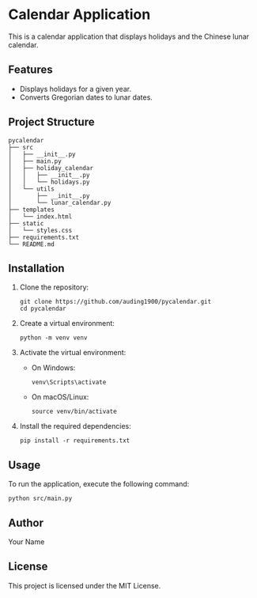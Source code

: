 # Calendar Application

This is a calendar application that displays holidays and the Chinese lunar calendar.

## Features

- Displays holidays for a given year.
- Converts Gregorian dates to lunar dates.

## Project Structure

```
pycalendar
├── src
│   ├── __init__.py
│   ├── main.py
│   ├── holiday_calendar
│   │   ├── __init__.py
│   │   └── holidays.py
│   └── utils
│       ├── __init__.py
│       └── lunar_calendar.py
├── templates
│   └── index.html
├── static
│   └── styles.css
├── requirements.txt
└── README.md
```

## Installation

1. Clone the repository:
   ```
   git clone https://github.com/auding1900/pycalendar.git
   cd pycalendar
   ```

2. Create a virtual environment:
   ```
   python -m venv venv
   ```

3. Activate the virtual environment:
   - On Windows:
     ```
     venv\Scripts\activate
     ```
   - On macOS/Linux:
     ```
     source venv/bin/activate
     ```

4. Install the required dependencies:
   ```
   pip install -r requirements.txt
   ```

## Usage

To run the application, execute the following command:
```
python src/main.py
```

## Author

Your Name

## License

This project is licensed under the MIT License.
